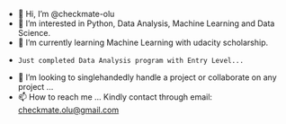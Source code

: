 - 👋 Hi, I’m @checkmate-olu
- 👀 I’m interested in Python, Data Analysis, Machine Learning and Data Science.
- 🌱 I’m currently learning Machine Learning with udacity scholarship. 
-     Just completed Data Analysis program with Entry Level...
- 💞️ I’m looking to singlehandedly handle a project or collaborate on any project ...
- 📫 How to reach me ... Kindly contact through email: checkmate.olu@gmail.com

<!---
checkmate-olu/checkmate-olu is a ✨ special ✨ repository because its `README.md` (this file) appears on your GitHub profile.
You can click the Preview link to take a look at your changes.
--->
